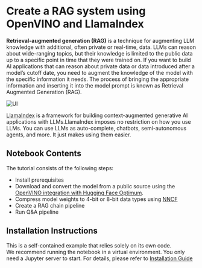 # Create a RAG system using OpenVINO and LlamaIndex

**Retrieval-augmented generation (RAG)** is a technique for augmenting LLM knowledge with additional, often private or real-time, data. LLMs can reason about wide-ranging topics, but their knowledge is limited to the public data up to a specific point in time that they were trained on. If you want to build AI applications that can reason about private data or data introduced after a model’s cutoff date, you need to augment the knowledge of the model with the specific information it needs. The process of bringing the appropriate information and inserting it into the model prompt is known as Retrieval Augmented Generation (RAG).

![UI](https://github.com/openvinotoolkit/openvino_notebooks/assets/91237924/5d145de6-69ee-4f7c-bfcb-6bdf6a5534a6)

[LlamaIndex](https://docs.llamaindex.ai/en/stable/) is a framework for building context-augmented generative AI applications with LLMs.LlamaIndex imposes no restriction on how you use LLMs. You can use LLMs as auto-complete, chatbots, semi-autonomous agents, and more. It just makes using them easier. 


## Notebook Contents

The tutorial consists of the following steps:

- Install prerequisites
- Download and convert the model from a public source using the [OpenVINO integration with Hugging Face Optimum](https://huggingface.co/blog/openvino).
- Compress model weights to 4-bit or 8-bit data types using [NNCF](https://github.com/openvinotoolkit/nncf)
- Create a RAG chain pipeline
- Run Q&A pipeline

## Installation Instructions
This is a self-contained example that relies solely on its own code.</br>
We recommend running the notebook in a virtual environment. You only need a Jupyter server to start.
For details, please refer to [Installation Guide](../../README.md)
